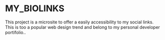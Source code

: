 # MY_BIOLINKS
This project is a microsite to offer a easily accessibility to my social links. This is too a popular web design trend and belong to my personal developer portifolio.. 
